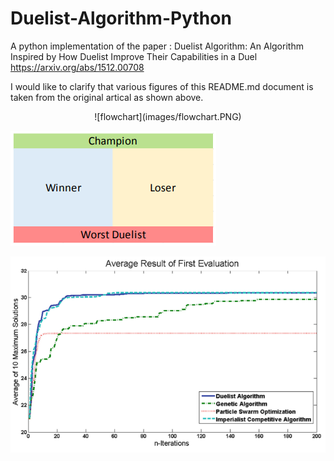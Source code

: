 # Duelist-Algorithm-Python
A python implementation of the paper : Duelist Algorithm: An Algorithm Inspired by How Duelist Improve Their Capabilities in a Duel
https://arxiv.org/abs/1512.00708

I would like to clarify that various figures of this README.md document is taken from the original artical as shown above.

<p align="center">
![flowchart](images/flowchart.PNG)

![champion selection and elimination](images/cham.PNG)

![performance](images/performance.PNG)
</p>
